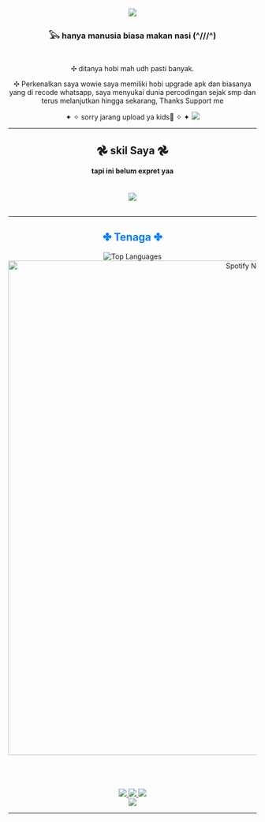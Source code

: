 <h1 align="center">
<img src="https://readme-typing-svg.herokuapp.com?font=Righteous&size=35&center=true&vCenter=true&width=600&height=70&duration=3000&color=FF0000&lines=haloo+semuaa!+👋|aku+owwen+zevres+mwehe!|Welcome+to+My+Profile!|Let's+Code+Something+Awesome!" />

<h3 align="center"> 𓅂 hanya manusia biasa makan nasi (^///^) </h3>

<br/>

<div align="center">
 
✣ ditanya hobi mah udh pasti banyak.

✣ Perkenalkan saya wowie saya memiliki hobi upgrade apk dan biasanya yang di recode whatsapp, saya menyukai dunia percodingan sejak smp dan terus melanjutkan hingga sekarang, Thanks Support me 

✦ ✧ sorry jarang upload ya kids🗿 ✧ ✦
<img src="https://files.catbox.moe/yqrxxv.png" />
 </div>
 <hr/>
 
<h2 align="center"> 𖣘 skil Saya 𖣘</h2>
<h4 align="center">tapi ini belum expret yaa</h4>
<br/>
<div align="center">
    <img src="https://skillicons.dev/icons?i=html,css,vscode,github,javascript,nodejs,git" /><br>
</div>
<br/>
<hr/>

<h2 align="center" style="color: #007bff;"> ✤ Tenaga ✤ </h2>

<div align="center">
<img src="https://github-readme-stats.vercel.app/api/top-langs/?username=Takamiwaa&layout=compact&theme=blue-green&border_radius=10" alt="Top Languages"/>
  <a href="https://data-card-for-spotify.herokuapp.com/card?user_id=313nilcmenul6wwrpytg3ttwdjxu">
    <img src="https://data-card-for-spotify.herokuapp.com/api/card?user_id=313nilcmenul6wwrpytg3ttwdjxu" alt="Spotify Now Playing" width="1000"/>
  </a>
</div>
  <br/><br/>
<br/>
<br/>
<div align="center"> 
  <a href="mailto:animesensei198@gmail.com">
    <img src="https://img.shields.io/badge/Gmail-333333?style=for-the-badge&logo=gmail&logoColor=red" />
  </a>
 <a href="https://www.tiktok.com/@wowieeameeza" target="_blank">
    <img src="https://img.shields.io/badge/TikTok-000000?style=for-the-badge&logo=tiktok&logoColor=white" target="_blank" />
</a>
<a href="https://github.com/Takamiwaa" target="_blank">
   <img src="https://img.shields.io/badge/GitHub-181717?style=for-the-badge&logo=github&logoColor=blue" target="_blank" />
</a>
</div>
<div align="center">
   <img src="https://files.catbox.moe/1e8qz3.jpg" />

 </div>
<hr/>
<br/>
<br/>
